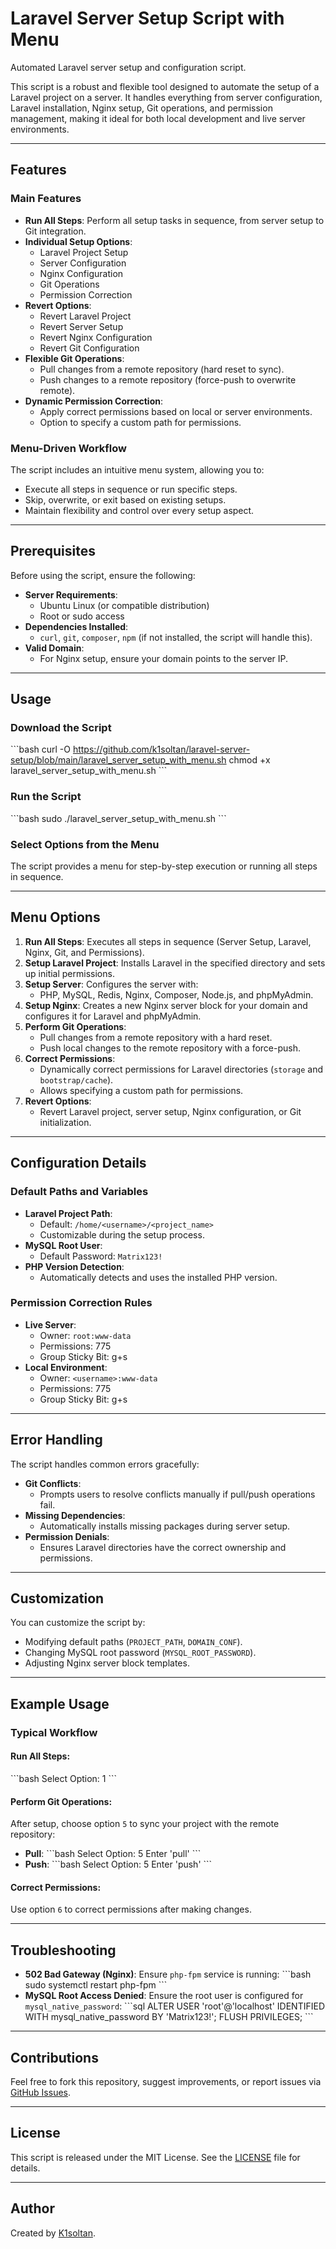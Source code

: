 
# Laravel Server Setup Script with Menu

Automated Laravel server setup and configuration script.

This script is a robust and flexible tool designed to automate the setup of a Laravel project on a server. 
It handles everything from server configuration, Laravel installation, Nginx setup, Git operations, 
and permission management, making it ideal for both local development and live server environments.

---

## Features

### Main Features
- **Run All Steps**: Perform all setup tasks in sequence, from server setup to Git integration.
- **Individual Setup Options**:
  - Laravel Project Setup
  - Server Configuration
  - Nginx Configuration
  - Git Operations
  - Permission Correction
- **Revert Options**:
  - Revert Laravel Project
  - Revert Server Setup
  - Revert Nginx Configuration
  - Revert Git Configuration
- **Flexible Git Operations**:
  - Pull changes from a remote repository (hard reset to sync).
  - Push changes to a remote repository (force-push to overwrite remote).
- **Dynamic Permission Correction**:
  - Apply correct permissions based on local or server environments.
  - Option to specify a custom path for permissions.

### Menu-Driven Workflow
The script includes an intuitive menu system, allowing you to:
- Execute all steps in sequence or run specific steps.
- Skip, overwrite, or exit based on existing setups.
- Maintain flexibility and control over every setup aspect.

---

## Prerequisites

Before using the script, ensure the following:

- **Server Requirements**:
  - Ubuntu Linux (or compatible distribution)
  - Root or sudo access
- **Dependencies Installed**:
  - `curl`, `git`, `composer`, `npm` (if not installed, the script will handle this).
- **Valid Domain**:
  - For Nginx setup, ensure your domain points to the server IP.

---

## Usage

### Download the Script
\`\`\`bash
curl -O https://github.com/k1soltan/laravel-server-setup/blob/main/laravel_server_setup_with_menu.sh
chmod +x laravel_server_setup_with_menu.sh
\`\`\`

### Run the Script
\`\`\`bash
sudo ./laravel_server_setup_with_menu.sh
\`\`\`

### Select Options from the Menu
The script provides a menu for step-by-step execution or running all steps in sequence.

---

## Menu Options

1. **Run All Steps**: Executes all steps in sequence (Server Setup, Laravel, Nginx, Git, and Permissions).
2. **Setup Laravel Project**: Installs Laravel in the specified directory and sets up initial permissions.
3. **Setup Server**: Configures the server with:
   - PHP, MySQL, Redis, Nginx, Composer, Node.js, and phpMyAdmin.
4. **Setup Nginx**: Creates a new Nginx server block for your domain and configures it for Laravel and phpMyAdmin.
5. **Perform Git Operations**:
   - Pull changes from a remote repository with a hard reset.
   - Push local changes to the remote repository with a force-push.
6. **Correct Permissions**:
   - Dynamically correct permissions for Laravel directories (`storage` and `bootstrap/cache`).
   - Allows specifying a custom path for permissions.
7. **Revert Options**:
   - Revert Laravel project, server setup, Nginx configuration, or Git initialization.

---

## Configuration Details

### Default Paths and Variables
- **Laravel Project Path**:
  - Default: `/home/<username>/<project_name>`
  - Customizable during the setup process.
- **MySQL Root User**:
  - Default Password: `Matrix123!`
- **PHP Version Detection**:
  - Automatically detects and uses the installed PHP version.

### Permission Correction Rules
- **Live Server**:
  - Owner: `root:www-data`
  - Permissions: 775
  - Group Sticky Bit: g+s
- **Local Environment**:
  - Owner: `<username>:www-data`
  - Permissions: 775
  - Group Sticky Bit: g+s

---

## Error Handling

The script handles common errors gracefully:
- **Git Conflicts**:
  - Prompts users to resolve conflicts manually if pull/push operations fail.
- **Missing Dependencies**:
  - Automatically installs missing packages during server setup.
- **Permission Denials**:
  - Ensures Laravel directories have the correct ownership and permissions.

---

## Customization

You can customize the script by:
- Modifying default paths (`PROJECT_PATH`, `DOMAIN_CONF`).
- Changing MySQL root password (`MYSQL_ROOT_PASSWORD`).
- Adjusting Nginx server block templates.

---

## Example Usage

### Typical Workflow
#### Run All Steps:
\`\`\`bash
Select Option: 1
\`\`\`

#### Perform Git Operations:
After setup, choose option `5` to sync your project with the remote repository:
- **Pull**:
  \`\`\`bash
  Select Option: 5
  Enter 'pull'
  \`\`\`
- **Push**:
  \`\`\`bash
  Select Option: 5
  Enter 'push'
  \`\`\`

#### Correct Permissions:
Use option `6` to correct permissions after making changes.

---

## Troubleshooting

- **502 Bad Gateway (Nginx)**:
  Ensure `php-fpm` service is running:
  \`\`\`bash
  sudo systemctl restart php<version>-fpm
  \`\`\`
- **MySQL Root Access Denied**:
  Ensure the root user is configured for `mysql_native_password`:
  \`\`\`sql
  ALTER USER 'root'@'localhost' IDENTIFIED WITH mysql_native_password BY 'Matrix123!';
  FLUSH PRIVILEGES;
  \`\`\`

---

## Contributions

Feel free to fork this repository, suggest improvements, or report issues via [GitHub Issues](https://github.com/k1soltan/laravel-server-setup/issues).

---

## License

This script is released under the MIT License. See the [LICENSE](LICENSE) file for details.

---

## Author

Created by [K1soltan](https://github.com/k1soltan).
